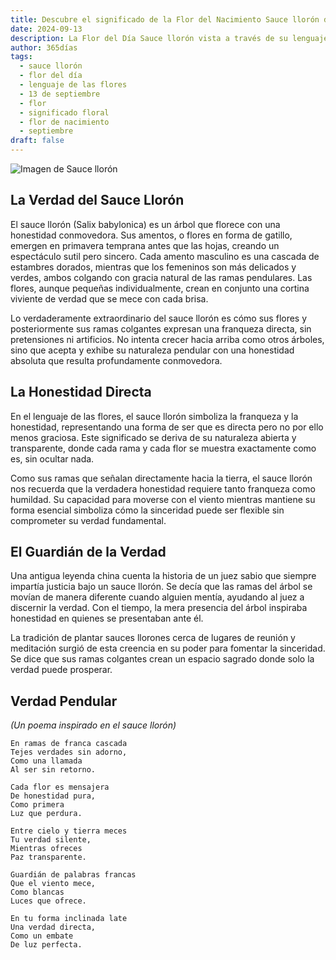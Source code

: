 ```yaml
---
title: Descubre el significado de la Flor del Nacimiento Sauce llorón del 13 de septiembre
date: 2024-09-13
description: La Flor del Día Sauce llorón vista a través de su lenguaje floral e historias
author: 365días
tags:
  - sauce llorón
  - flor del día
  - lenguaje de las flores
  - 13 de septiembre
  - flor
  - significado floral
  - flor de nacimiento
  - septiembre
draft: false
---
```


![Imagen de Sauce llorón](https://cdn.pixabay.com/photo/2020/03/24/18/05/weeping-willow-4964961_1280.jpg#center)


## La Verdad del Sauce Llorón

El sauce llorón (Salix babylonica) es un árbol que florece con una honestidad conmovedora. Sus amentos, o flores en forma de gatillo, emergen en primavera temprana antes que las hojas, creando un espectáculo sutil pero sincero. Cada amento masculino es una cascada de estambres dorados, mientras que los femeninos son más delicados y verdes, ambos colgando con gracia natural de las ramas pendulares. Las flores, aunque pequeñas individualmente, crean en conjunto una cortina viviente de verdad que se mece con cada brisa.

Lo verdaderamente extraordinario del sauce llorón es cómo sus flores y posteriormente sus ramas colgantes expresan una franqueza directa, sin pretensiones ni artificios. No intenta crecer hacia arriba como otros árboles, sino que acepta y exhibe su naturaleza pendular con una honestidad absoluta que resulta profundamente conmovedora.

## La Honestidad Directa

En el lenguaje de las flores, el sauce llorón simboliza la franqueza y la honestidad, representando una forma de ser que es directa pero no por ello menos graciosa. Este significado se deriva de su naturaleza abierta y transparente, donde cada rama y cada flor se muestra exactamente como es, sin ocultar nada.

Como sus ramas que señalan directamente hacia la tierra, el sauce llorón nos recuerda que la verdadera honestidad requiere tanto franqueza como humildad. Su capacidad para moverse con el viento mientras mantiene su forma esencial simboliza cómo la sinceridad puede ser flexible sin comprometer su verdad fundamental.

## El Guardián de la Verdad

Una antigua leyenda china cuenta la historia de un juez sabio que siempre impartía justicia bajo un sauce llorón. Se decía que las ramas del árbol se movían de manera diferente cuando alguien mentía, ayudando al juez a discernir la verdad. Con el tiempo, la mera presencia del árbol inspiraba honestidad en quienes se presentaban ante él.

La tradición de plantar sauces llorones cerca de lugares de reunión y meditación surgió de esta creencia en su poder para fomentar la sinceridad. Se dice que sus ramas colgantes crean un espacio sagrado donde solo la verdad puede prosperar.

## Verdad Pendular
*(Un poema inspirado en el sauce llorón)*

```
En ramas de franca cascada
Tejes verdades sin adorno,
Como una llamada
Al ser sin retorno.

Cada flor es mensajera
De honestidad pura,
Como primera
Luz que perdura.

Entre cielo y tierra meces
Tu verdad silente,
Mientras ofreces
Paz transparente.

Guardián de palabras francas
Que el viento mece,
Como blancas
Luces que ofrece.

En tu forma inclinada late
Una verdad directa,
Como un embate
De luz perfecta.
```
